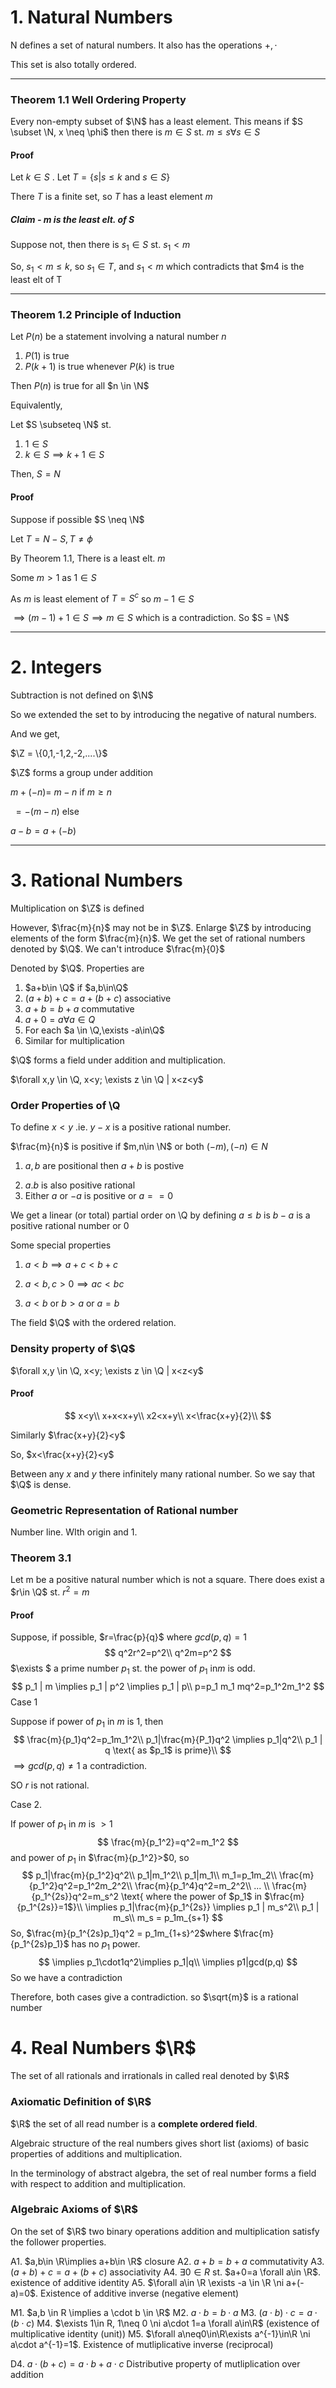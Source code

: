 # 1. Natural Numbers





$\mathrm{N}$ defines a set of natural numbers. It also has the operations $+, \cdot$

This set is also totally ordered.

---

### Theorem 1.1 Well Ordering Property

Every non-empty subset of $\N$ has a least element. This means if $S \subset \N, x \neq \phi$ then there is $m \in S$ st. $m\leq s \forall s \in S$

#### Proof

Let $k \in S$ . Let $T=\{s|s \leq k  \text{ and } s \in S \}$

There $T$ is a finite set, so $T$ has a least element $m$

##### Claim - $m$ is the least elt. of $S$

Suppose not, then there is $s_1\in S$ st. $s_1<m$

So, $s_1<m \leq k$, so $s_1\in T,$ and $s_1<m$ which contradicts that $m4 is the least elt of T

---

### Theorem 1.2 Principle of Induction

Let $P(n)$ be a statement involving a natural number $n$ 

1. $P(1)$ is true
2. $P(k+1)$ is true whenever $P(k)$ is true

Then $P(n)$ is true for all $n \in \N$



Equivalently, 



Let $S \subseteq \N$ st.

1. $1 \in S$
2. $k \in S \implies k+1 \in S$

Then, $S=N$



#### Proof

Suppose if possible $S \neq \N$

Let $T=N-S, T \neq \phi$

By Theorem 1.1, There is a least elt. $m$

Some $m>1$ as $1\in S$

As $m$ is least element of $T=S^c$ so $m-1\in S$

$\implies (m-1)+1\in S \implies m \in S$ which is a contradiction. So $S = \N$

---

# 2. Integers

Subtraction is not defined on $\N$

So we extended the set to by introducing the negative of natural numbers.

And we get, 

$\Z = \{0,1,-1,2,-2,....\}$



$\Z$ forms a group under addition

$m+(-n)=$ $m-n$ if $m \geq n$

​                   $= -(m-n)$ else

$a-b=a+(-b)$

---

# 3. Rational Numbers

Multiplication on $\Z$  is defined

However, $\frac{m}{n}$ may not be in $\Z$. Enlarge $\Z$ by introducing elements of the form $\frac{m}{n}$. We get the set of rational numbers denoted by $\Q$. We can't introduce $\frac{m}{0}$



Denoted by $\Q$. Properties are 

1. $a+b\in \Q$ if $a,b\in\Q$
2. $(a+b)+c=a+(b+c)$ associative
3. $a+b=b+a$ commutative
4. $a+0=a \forall a \in Q$
5. For each $a \in \Q,\exists -a\in\Q$
6. Similar for multiplication


$\Q$ forms a field under addition and multiplication.

$\forall x,y \in \Q, x<y; \exists z \in \Q | x<z<y$

### Order Properties of \Q

To define $x<y$ .ie. $y-x$ is a positive rational number.

$\frac{m}{n}$ is positive if $m,n\in \N$ or both $(-m),(-n)\in N$

1) $a,b$ are positional then $a+b$ is postive

2. $a.b$ is also positive rational
3. Either $a$ or $-a$ is positive or $a==0$



We get a linear (or total) partial order on \Q by defining $a\leq b$ is $b-a$ is a positive rational number or $0$

Some special properties

1) $a<b \implies a+c<b+c$

2. $a<b, c>0 \implies ac <b c$

3. $a<b$ or $b>a$ or $a=b$

   

The field $\Q$ with the ordered relation.

### Density property of $\Q$



$\forall x,y \in \Q, x<y; \exists z \in \Q | x<z<y$

#### Proof

$$
x<y\\
x+x<x+y\\
x2<x+y\\
x<\frac{x+y}{2}\\
$$

Similarly $\frac{x+y}{2}<y$ 

So, $x<\frac{x+y}{2}<y$

Between any $x$ and $y$ there infinitely many rational number. So we say that $\Q$ is dense.

### Geometric Representation of Rational number



Number line. WIth origin and 1.



### Theorem 3.1

Let m be a positive natural number which is not a square. There does exist a $r\in \Q$ st. $r^2=m$

#### Proof

Suppose, if possible, $r=\frac{p}{q}$ where $gcd(p,q)=1$
$$
q^2r^2=p^2\\
q^2m=p^2
$$
$\exists $ a prime number $p_1$ st. the power of $p_1$ in$m$ is odd.
$$
p_1 | m \implies p_1 | p^2 \implies p_1 | p\\
p=p_1 m_1
mq^2=p_1^2m_1^2
$$
Case 1

Suppose if power of $p_1$ in $m$ is $1$, then 
$$
\frac{m}{p_1}q^2=p_1m_1^2\\
p_1|\frac{m}{P_1}q^2 \implies p_1|q^2\\
p_1 | q \text{ as $p_1$ is prime}\\
$$
$\implies gcd(p,q) \neq 1$ a contradiction.

SO $r$ is not rational.

Case 2.

If power of $p_1$ in $m$ is $>1$
$$
\frac{m}{p_1^2}=q^2=m_1^2
$$
and power of $p_1$ in $\frac{m}{p_1^2}>$0, so
$$
p_1|\frac{m}{p_1^2}q^2\\
p_1|m_1^2\\
p_1|m_1\\
m_1=p_1m_2\\
\frac{m}{p_1^2}q^2=p_1^2m_2^2\\
\frac{m}{p_1^4}q^2=m_2^2\\
...
\\
\frac{m}{p_1^{2s}}q^2=m_s^2 \text{ where the power of $p_1$ in $\frac{m}{p_1^{2s}}=1$}\\
\implies p_1|\frac{m}{p_1^{2s}} \implies p_1 | m_s^2\\
p_1 | m_s\\
m_s = p_1m_{s+1}
$$
So, $\frac{m}{p_1^{2s}p_1}q^2 = p_1m_{1+s}^2$where $\frac{m}{p_1^{2s}p_1}$ has no $p_1$ power.
$$
\implies p_1\cdot1q^2\implies p_1|q\\
\implies p1|gcd(p,q)
$$
So we have a contradiction 

Therefore, both cases give a contradiction. so $\sqrt{m}$ is a rational number



# 4. Real Numbers $\R$

The set of all rationals and irrationals in called real denoted by $\R$

### Axiomatic Definition of $\R$

$\R$ the set of all read number is a **complete ordered field**.



Algebraic structure of the real numbers gives short list (axioms) of basic properties of additions and multiplication.

In the terminology of abstract algebra, the set of real number forms a field with respect to addition and multiplication.



### Algebraic Axioms of $\R$

On the set of $\R$ two binary operations addition and multiplication satisfy the follower properties. 

A1. $a,b\in \R\implies a+b\in \R$ closure
A2. $a+b=b+a$ commutativity
A3. $(a+b)+c=a+(b+c)$ associativity
A4. $\exists 0 \in R$ st. $a+0=a \forall a\in \R$. existence of additive identity
A5. $\forall a\in \R \exists -a \in \R \ni a+(-a)=0$. Existence of additive inverse (negative element)

M1. $a,b \in R \implies a \cdot b \in \R$
M2. $a\cdot b = b\cdot a$
M3. $(a\cdot b)\cdot c=a\cdot (b\cdot c)$
M4. $\exists 1\in R, 1\neq 0 \ni a\cdot 1=a \forall a\in\R$ (existence of multiplicative identity (unit))
M5. $\forall a\neq0\in\R\exists a^{-1}\in\R \ni a\cdot a^{-1}=1$. Existence of mutliplicative inverse (reciprocal)

D4. $a\cdot (b+c) = a\cdot b+a\cdot c$ Distributive property of mutliplication over addition



